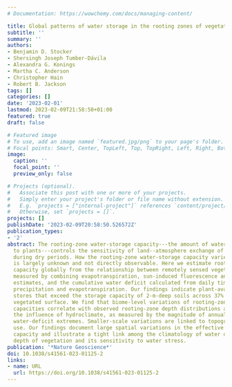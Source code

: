 ```yaml
---
# Documentation: https://wowchemy.com/docs/managing-content/

title: Global patterns of water storage in the rooting zones of vegetation
subtitle: ''
summary: ''
authors:
- Benjamin D. Stocker
- Shersingh Joseph Tumber-Dávila
- Alexandra G. Konings
- Martha C. Anderson
- Christopher Hain
- Robert B. Jackson
tags: []
categories: []
date: '2023-02-01'
lastmod: 2023-02-09T21:58:50+01:00
featured: true
draft: false

# Featured image
# To use, add an image named `featured.jpg/png` to your page's folder.
# Focal points: Smart, Center, TopLeft, Top, TopRight, Left, Right, BottomLeft, Bottom, BottomRight.
image:
  caption: ''
  focal_point: ''
  preview_only: false

# Projects (optional).
#   Associate this post with one or more of your projects.
#   Simply enter your project's folder or file name without extension.
#   E.g. `projects = ["internal-project"]` references `content/project/deep-learning/index.md`.
#   Otherwise, set `projects = []`.
projects: []
publishDate: '2023-02-09T20:58:50.526572Z'
publication_types:
- '2'
abstract: The rooting-zone water-storage capacity---the amount of water accessible
  to plants---controls the sensitivity of land--atmosphere exchange of water and carbon
  during dry periods. How the rooting-zone water-storage capacity varies spatially
  is largely unknown and not directly observable. Here we estimate rooting-zone water-storage
  capacity globally from the relationship between remotely sensed vegetation activity,
  measured by combining evapotranspiration, sun-induced fluorescence and radiation
  estimates, and the cumulative water deficit calculated from daily time series of
  precipitation and evapotranspiration. Our findings indicate plant-available water
  stores that exceed the storage capacity of 2-m-deep soils across 37% of Earth's
  vegetated surface. We find that biome-level variations of rooting-zone water-storage
  capacities correlate with observed rooting-zone depth distributions and reflect
  the influence of hydroclimate, as measured by the magnitude of annual cumulative
  water-deficit extremes. Smaller-scale variations are linked to topography and land
  use. Our findings document large spatial variations in the effective root-zone water-storage
  capacity and illustrate a tight link among the climatology of water deficits, rooting
  depth of vegetation and its sensitivity to water stress.
publication: '*Nature Geoscience*'
doi: 10.1038/s41561-023-01125-2
links:
- name: URL
  url: https://doi.org/10.1038/s41561-023-01125-2
---
```

